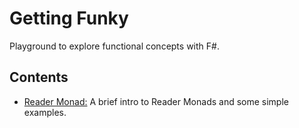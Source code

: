 # Getting Funky

Playground to explore functional concepts with F#.

## Contents

- [Reader Monad:](0) A brief intro to Reader Monads and some simple examples.

[0]:./reader-monad